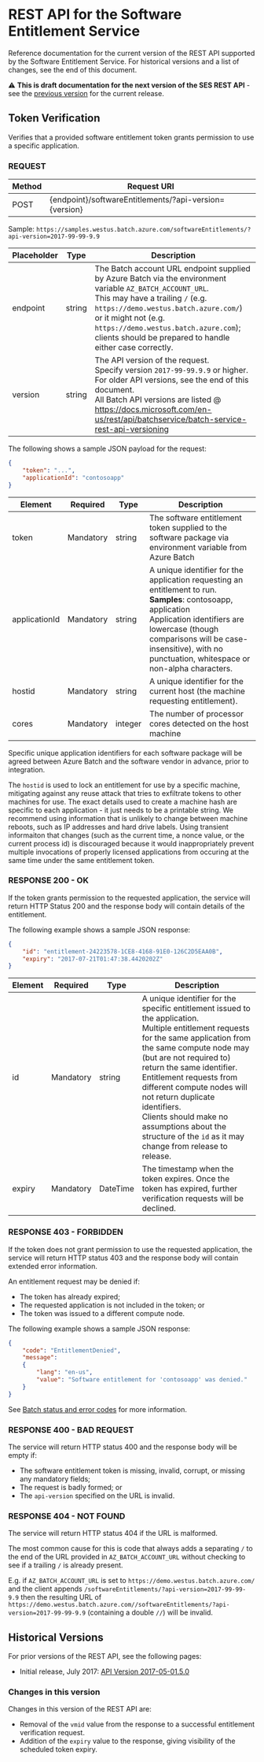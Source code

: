 # REST API for the Software Entitlement Service

Reference documentation for the current version of the REST API supported by the Software Entitlement Service. For historical versions and a list of changes, see the end of this document.

:warning: **This is draft documentation for the next version of the SES REST API** - see the [previous version](rest-api-2017-05-01.5.0.md) for the current release.

## Token Verification

Verifies that a provided software entitlement token grants permission to use a specific application.

### REQUEST

| Method | Request URI                                            |
| ------ | ------------------------------------------------------ |
| POST   | {endpoint}/softwareEntitlements/?api-version={version} |

Sample: `https://samples.westus.batch.azure.com/softwareEntitlements/?api-version=2017-99-99-9.9`

| Placeholder | Type   | Description                                                                                                                                                                                                                                                                                                          |
|-------------|--------|----------------------------------------------------------------------------------------------------------------------------------------------------------------------------------------------------------------------------------------------------------------------------------------------------------------------|
| endpoint    | string | The Batch account URL endpoint supplied by Azure Batch via the environment variable `AZ_BATCH_ACCOUNT_URL`.<br/>This may have a trailing `/` (e.g. `https://demo.westus.batch.azure.com/`) or it might not (e.g. `https://demo.westus.batch.azure.com`); clients should be prepared to handle either case correctly. |
| version     | string | The API version of the request. <br/> Specify version `2017-99-99.9.9` or higher. <br/> For older API versions, see the end of this document. <br/> All Batch API versions are listed @ https://docs.microsoft.com/en-us/rest/api/batchservice/batch-service-rest-api-versioning                                     |

The following shows a sample JSON payload for the request:

``` json
{
    "token": "...",
    "applicationId": "contosoapp"
}
```

| Element       | Required  | Type    | Description                                                                                                                                                                                                                                                              |
| ------------- | --------- | ------- | ------------------------------------------------------------------------------------------------------------------------------------------------------------------------------------------------------------------------------------------------------------------------ |
| token         | Mandatory | string  | The software entitlement token supplied to the software package via environment variable from Azure Batch                                                                                                                                                                |
| applicationId | Mandatory | string  | A unique identifier for the application requesting an entitlement to run. <br/> **Samples**: contosoapp, application <br/> Application identifiers are lowercase (though comparisons will be case-insensitive), with no punctuation, whitespace or non-alpha characters. |
| hostid        | Mandatory | string  | A unique identifier for the current host (the machine requesting entitlement).                                                                                                                                                                                           |
| cores         | Mandatory | integer | The number of processor cores detected on the host machine                                                                                                                                                                                                               |

Specific unique application identifiers for each software package will be agreed between Azure Batch and the software vendor in advance, prior to integration.

The `hostid` is used to lock an entitlement for use by a specific machine, mitigating against any reuse attack that tries to exfiltrate tokens to other machines for use. The exact details used to create a machine hash are specific to each application - it just needs to be a printable string.
We recommend using information that is unlikely to change between machine reboots, such as IP addresses and hard drive labels. Using transient informaiton that changes (such as the current time, a nonce value, or the current process id) is discouraged because it would inappropriately prevent multiple invocations of properly licensed applications from occuring at the same time under the same entitlement token.

### RESPONSE 200 - OK

If the token grants permission to the requested application, the service will return HTTP Status 200 and the response body will contain details of the entitlement.

The following example shows a sample JSON response:

``` json
{
    "id": "entitlement-24223578-1CE8-4168-91E0-126C2D5EAA0B",
    "expiry": "2017-07-21T01:47:38.4420202Z"
}
```

| Element | Required  | Type     | Description                                                                                                                                                                                                                                                                                                                                                                                                                                     |
| ------- | --------- | -------- | ----------------------------------------------------------------------------------------------------------------------------------------------------------------------------------------------------------------------------------------------------------------------------------------------------------------------------------------------------------------------------------------------------------------------------------------------- |
| id      | Mandatory | string   | A unique identifier for the specific entitlement issued to the application. <br/> Multiple entitlement requests for the same application from the same compute node may (but are not required to) return the same identifier. <br/> Entitlement requests from different compute nodes will not return duplicate identifiers. <br/> Clients should make no assumptions about the structure of the `id` as it may change from release to release. |
| expiry  | Mandatory | DateTime | The timestamp when the token expires. Once the token has expired, further verification requests will be declined.                                                                                                                                                                                                                                                                                                                               |

### RESPONSE 403 - FORBIDDEN

If the token does not grant permission to use the requested application, the service will return HTTP status 403 and the response body will contain extended error information.

An entitlement request may be denied if:

* The token has already expired;
* The requested application is not included in the token; or
* The token was issued to a different compute node.

The following example shows a sample JSON response:

``` json
{
    "code": "EntitlementDenied",
    "message":
    {
        "lang": "en-us",
        "value": "Software entitlement for 'contosoapp' was denied."
    }
}
```

See [Batch status and error codes](https://docs.microsoft.com/rest/api/batchservice/batch-status-and-error-codes) for more information.

### RESPONSE 400 - BAD REQUEST

The service will return HTTP status 400 and the response body will be empty if:

* The software entitlement token is missing, invalid, corrupt, or missing any mandatory fields;
* The request is badly formed; or
* The `api-version` specified on the URL is invalid.

### RESPONSE 404 - NOT FOUND

The service will return HTTP status 404 if the URL is malformed. 

The most common cause for this is code that always adds a separating `/` to the end of the URL provided in `AZ_BATCH_ACCOUNT_URL` without checking to see if a trailing `/` is already present.

E.g. if `AZ_BATCH_ACCOUNT_URL` is set to `https://demo.westus.batch.azure.com/` and the client appends `/softwareEntitlements/?api-version=2017-99-99-9.9` then the resulting URL of `https://demo.westus.batch.azure.com//softwareEntitlements/?api-version=2017-99-99-9.9` (containing a double `//`) will be invalid.

## Historical Versions

For prior versions of the REST API, see the following pages:

* Initial release, July 2017: [API Version 2017-05-01.5.0](rest-api-2017-05-01.5.0.md)

### Changes in this version

Changes in this version of the REST API are:

* Removal of the `vmid` value from the response to a successful entitlement verification request.
* Addition of the `expiry` value to the response, giving visibility of the scheduled token expiry.


